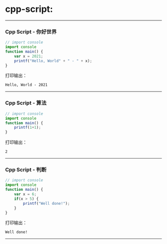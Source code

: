 # cpp-script:
---
### Cpp Script - 你好世界
```javascript
// import console
import console
function main() {
	var x = 2021;
	printf("Hello, World" + " - " + x);
}
```
打印输出：

```
Hello, World - 2021
```
----
### Cpp Script - 算法
```javascript
// import console
import console
function main() {
	printf(1+1);
}
```
打印输出：

```
2
```
---
### Cpp Script - 判断
```javascript
// import console
import console
function main() {
    var x = 6;
	if(x > 5) {
		printf("Well done!");
	}
}
```
打印输出：
```
Well done!
```
---


